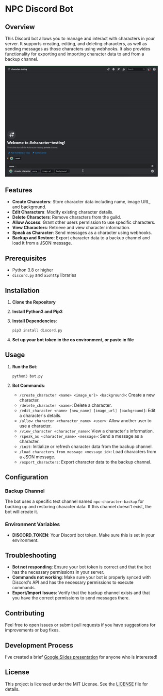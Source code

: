 # NPC Discord Bot

## Overview

This Discord bot allows you to manage and interact with characters in your server. It supports creating, editing, and deleting characters, as well as sending messages as those characters using webhooks. It also provides functionality for exporting and importing character data to and from a backup channel.

![Demo](https://github.com/f1nn3g4n/npc/blob/main/demo/demo.gif)

## Features

- **Create Characters**: Store character data including name, image URL, and background.
- **Edit Characters**: Modify existing character details.
- **Delete Characters**: Remove characters from the guild.
- **Allow Access**: Grant other users permission to use specific characters.
- **View Characters**: Retrieve and view character information.
- **Speak as Character**: Send messages as a character using webhooks.
- **Backup and Restore**: Export character data to a backup channel and load it from a JSON message.

## Prerequisites

- Python 3.8 or higher
- `discord.py` and `aiohttp` libraries

## Installation

1. **Clone the Repository**

2. **Install Python3 and Pip3**

3. **Install Dependencies**:

   ```bash
   pip3 install discord.py
   ```

4. **Set up your bot token in the os environment, or paste in file**

## Usage

1. **Run the Bot**:

   ```bash
   python3 bot.py
   ```

2. **Bot Commands**:

   - `/create_character <name> <image_url> <background>`: Create a new character.
   - `/delete_character <name>`: Delete a character.
   - `/edit_character <name> [new_name] [image_url] [background]`: Edit a character's details.
   - `/allow_character <character_name> <user>`: Allow another user to use a character.
   - `/view_character <character_name>`: View a character's information.
   - `/speak_as <character_name> <message>`: Send a message as a character.
   - `/init`: Initialize or refresh character data from the backup channel.
   - `/load_characters_from_message <message_id>`: Load characters from a JSON message.
   - `/export_characters`: Export character data to the backup channel.

## Configuration

### Backup Channel

The bot uses a specific text channel named `npc-character-backup` for backing up and restoring character data. If this channel doesn't exist, the bot will create it.

### Environment Variables

- **DISCORD_TOKEN**: Your Discord bot token. Make sure this is set in your environment.

## Troubleshooting

- **Bot not responding**: Ensure your bot token is correct and that the bot has the necessary permissions in your server.
- **Commands not working**: Make sure your bot is properly synced with Discord's API and has the necessary permissions to execute commands.
- **Export/Import Issues**: Verify that the backup channel exists and that you have the correct permissions to send messages there.

## Contributing

Feel free to open issues or submit pull requests if you have suggestions for improvements or bug fixes.

## Development Process

I've created a brief [Google Slides presentation](https://docs.google.com/presentation/d/1XILFKQcqIjoWt-Wn_A2jL20M7BzjStOAW8Q_cokHhB4/edit?usp=sharing) for anyone who is interested!

## License

This project is licensed under the MIT License. See the [LICENSE](LICENSE) file for details.

